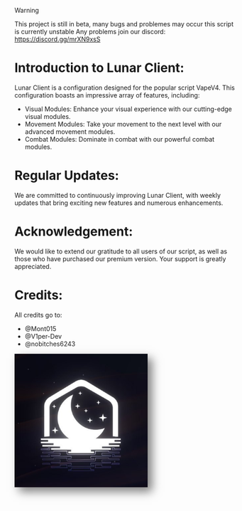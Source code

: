 > [!WARNING]
> This project is still in beta, many bugs and problemes may occur this script is currently unstable
> Any problems join our discord: https://discord.gg/mrXN9xsS

# Introduction to Lunar Client:

Lunar Client is a configuration designed for the popular script VapeV4. This configuration boasts an impressive array of features, including:

- Visual Modules: Enhance your visual experience with our cutting-edge visual modules.
- Movement Modules: Take your movement to the next level with our advanced movement modules.
- Combat Modules: Dominate in combat with our powerful combat modules.

# Regular Updates:

We are committed to continuously improving Lunar Client, with weekly updates that bring exciting new features and numerous enhancements.

# Acknowledgement:

We would like to extend our gratitude to all users of our script, as well as those who have purchased our premium version. Your support is greatly appreciated.

# Credits:

All credits go to:

- @Mont015
- @V1per-Dev
- @nobitches6243

<img src="LunarClient.png" alt="Preview" width="300" style="box-shadow: 10px 10px 20px rgba(0, 0, 0, 0.5), -10px -10px 20px rgba(255, 255, 255, 0.3);" />


